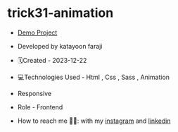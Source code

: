 # trick31-animation
- [Demo Project](https://katayoon-faraji-web.github.io/trick30-animation/)

- Developed by katayoon faraji

- 🗓️Created - 2023-12-22

- 💻Technologies Used - Html , Css , Sass , Animation

- Responsive
  
- Role - Frontend

- How to reach me 👩🏻: with my [instagram](https://instagram.com/katayoon_faraji_web) and [linkedin](https://www.linkedin.com/in/katayoon-faraji-web-3b722b207r)
